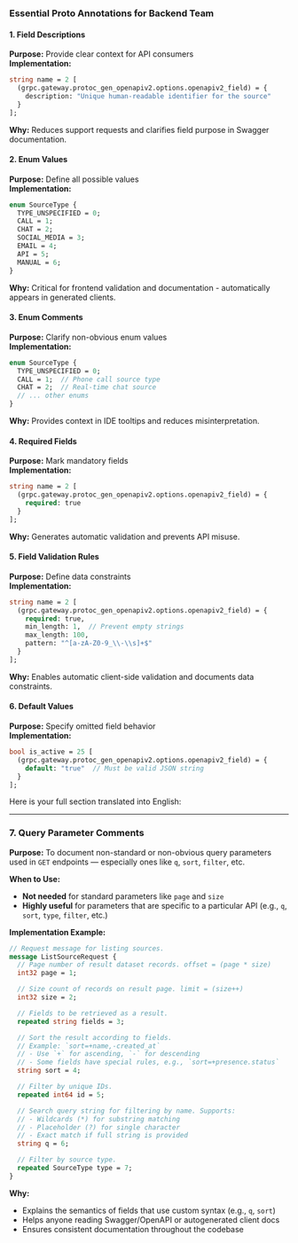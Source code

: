 ### Essential Proto Annotations for Backend Team

#### 1. Field Descriptions
**Purpose:** Provide clear context for API consumers  
**Implementation:**
```protobuf
string name = 2 [
  (grpc.gateway.protoc_gen_openapiv2.options.openapiv2_field) = {
    description: "Unique human-readable identifier for the source"
  }
];
```
**Why:** Reduces support requests and clarifies field purpose in Swagger documentation.

#### 2. Enum Values
**Purpose:** Define all possible values  
**Implementation:**
```protobuf
enum SourceType {
  TYPE_UNSPECIFIED = 0;
  CALL = 1;
  CHAT = 2;
  SOCIAL_MEDIA = 3;
  EMAIL = 4;
  API = 5;
  MANUAL = 6;
}
```
**Why:** Critical for frontend validation and documentation - automatically appears in generated clients.

#### 3. Enum Comments
**Purpose:** Clarify non-obvious enum values  
**Implementation:**
```protobuf
enum SourceType {
  TYPE_UNSPECIFIED = 0;
  CALL = 1;  // Phone call source type
  CHAT = 2;  // Real-time chat source
  // ... other enums
}
```
**Why:** Provides context in IDE tooltips and reduces misinterpretation.


#### 4. Required Fields
**Purpose:** Mark mandatory fields  
**Implementation:**
```protobuf
string name = 2 [
  (grpc.gateway.protoc_gen_openapiv2.options.openapiv2_field) = {
    required: true
  }
];
```
**Why:** Generates automatic validation and prevents API misuse.

#### 5. Field Validation Rules
**Purpose:** Define data constraints  
**Implementation:**
```protobuf
string name = 2 [
  (grpc.gateway.protoc_gen_openapiv2.options.openapiv2_field) = {
    required: true,
    min_length: 1,  // Prevent empty strings
    max_length: 100,
    pattern: "^[a-zA-Z0-9_\\-\\s]+$"
  }
];
```
**Why:** Enables automatic client-side validation and documents data constraints.

#### 6. Default Values
**Purpose:** Specify omitted field behavior  
**Implementation:**
```protobuf
bool is_active = 25 [
  (grpc.gateway.protoc_gen_openapiv2.options.openapiv2_field) = {
    default: "true"  // Must be valid JSON string
  }
];
```

Here is your full section translated into English:

---

### 7. Query Parameter Comments

**Purpose:**
To document non-standard or non-obvious query parameters used in `GET` endpoints — especially ones like `q`, `sort`, `filter`, etc.

**When to Use:**

* **Not needed** for standard parameters like `page` and `size`
* **Highly useful** for parameters that are specific to a particular API (e.g., `q`, `sort`, `type`, `filter`, etc.)

**Implementation Example:**

```protobuf
// Request message for listing sources.
message ListSourceRequest {
  // Page number of result dataset records. offset = (page * size)
  int32 page = 1;

  // Size count of records on result page. limit = (size++)
  int32 size = 2;

  // Fields to be retrieved as a result.
  repeated string fields = 3;

  // Sort the result according to fields.
  // Example: `sort=+name,-created_at`
  // - Use `+` for ascending, `-` for descending
  // - Some fields have special rules, e.g., `sort=+presence.status`
  string sort = 4;

  // Filter by unique IDs.
  repeated int64 id = 5;

  // Search query string for filtering by name. Supports:
  // - Wildcards (*) for substring matching
  // - Placeholder (?) for single character
  // - Exact match if full string is provided
  string q = 6;

  // Filter by source type.
  repeated SourceType type = 7;
}
```

**Why:**

* Explains the semantics of fields that use custom syntax (e.g., `q`, `sort`)
* Helps anyone reading Swagger/OpenAPI or autogenerated client docs
* Ensures consistent documentation throughout the codebase
